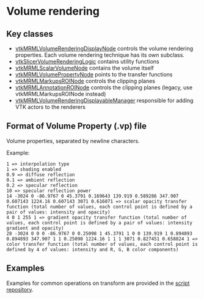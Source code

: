 # Volume rendering

## Key classes
- [vtkMRMLVolumeRenderingDisplayNode](https://apidocs.slicer.org/main/classvtkMRMLVolumeRenderingDisplayNode.html) controls the volume rendering properties. Each volume rendering technique has its own subclass.
- [vtkSlicerVolumeRenderingLogic](https://apidocs.slicer.org/main/classvtkSlicerVolumeRenderingLogic.html) contains utility functions
- [vtkMRMLScalarVolumeNode](https://apidocs.slicer.org/main/classvtkMRMLScalarVolumeNode.html) contains the volume itself
- [vtkMRMLVolumePropertyNode](https://apidocs.slicer.org/main/classvtkMRMLVolumePropertyNode.html) points to the transfer functions
- [vtkMRMLMarkupsROINode](https://apidocs.slicer.org/main/classvtkMRMLMarkupsROINode.html) controls the clipping planes
- [vtkMRMLAnnotationROINode](https://apidocs.slicer.org/main/classvtkMRMLAnnotationROINode.html) controls the clipping planes (legacy, use vtkMRMLMarkupsROINode instead)
- [vtkMRMLVolumeRenderingDisplayableManager](https://apidocs.slicer.org/main/classvtkMRMLVolumeRenderingDisplayableManager.html) responsible for adding VTK actors to the renderers

## Format of Volume Property (.vp) file

Volume properties, separated by newline characters.

Example:

```
1 => interpolation type
1 => shading enabled
0.9 => diffuse reflection
0.1 => ambient reflection
0.2 => specular reflection
10 => specular reflection power
14 -3024 0 -86.9767 0 45.3791 0.169643 139.919 0.589286 347.907 0.607143 1224.16 0.607143 3071 0.616071 => scalar opacity transfer function (total number of values, each control point is defined by a pair of values: intensity and opacity)
4 0 1 255 1 => gradient opacity transfer function (total number of values, each control point is defined by a pair of values: intensity gradient and opacity)
28 -3024 0 0 0 -86.9767 0 0.25098 1 45.3791 1 0 0 139.919 1 0.894893 0.894893 347.907 1 1 0.25098 1224.16 1 1 1 3071 0.827451 0.658824 1 => color transfer function (total number of values, each control point is defined by 4 of values: intensity and R, G, B color components)
```

## Examples

Examples for common operations on transform are provided in the [script repository](../script_repository.md#volumes).
